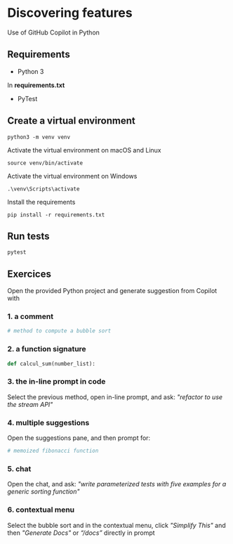 # Discovering features

Use of GitHub Copilot in Python

## Requirements

- Python 3

In **requirements.txt**

- PyTest

## Create a virtual environment

```shell
python3 -m venv venv
```

Activate the virtual environment on macOS and Linux
```shell
source venv/bin/activate
```

Activate the virtual environment on Windows

```shell
.\venv\Scripts\activate
```

Install the requirements

```shell
pip install -r requirements.txt
```

## Run tests  

```shell
pytest
```

## Exercices

Open the provided Python project and generate suggestion from Copilot with

### 1. a comment

```python
# method to compute a bubble sort
```

### 2. a function signature

```python
def calcul_sum(number_list):
```

### 3. the in-line prompt in code

Select the previous method, open in-line prompt, and ask: _"refactor to use the stream API"_

### 4. multiple suggestions

Open the suggestions pane, and then prompt for:

```python
# memoized fibonacci function
```

### 5. chat

Open the chat, and ask: _"write parameterized tests with five examples for a generic sorting function"_

### 6. contextual menu

Select the bubble sort and in the contextual menu, click _"Simplify This"_ and then _"Generate Docs"_ or _“/docs”_ directly in prompt
